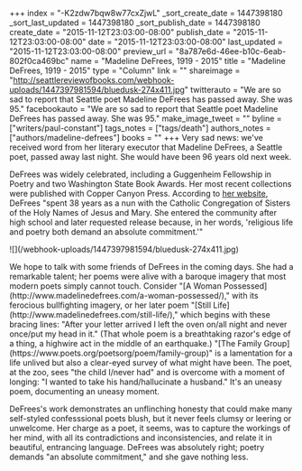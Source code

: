 +++
index = "-K2zdw7bqw8w77cxZjwL"
_sort_create_date = 1447398180
_sort_last_updated = 1447398180
_sort_publish_date = 1447398180
create_date = "2015-11-12T23:03:00-08:00"
publish_date = "2015-11-12T23:03:00-08:00"
date = "2015-11-12T23:03:00-08:00"
last_updated = "2015-11-12T23:03:00-08:00"
preview_url = "8a787e6d-46ee-b10c-6eab-802f0ca469bc"
name = "Madeline DeFrees, 1919 - 2015"
title = "Madeline DeFrees, 1919 - 2015"
type = "Column"
link = ""
shareimage = "http://seattlereviewofbooks.com/webhook-uploads/1447397981594/bluedusk-274x411.jpg"
twitterauto = "We are so sad to report that Seattle poet Madeline DeFrees has passed away. She was 95."
facebookauto = "We are so sad to report that Seattle poet Madeline DeFrees has passed away. She was 95."
make_image_tweet = ""
byline = ["writers/paul-constant"]
tags_notes = ["tags/death"]
authors_notes = ["authors/madeline-defrees"]
books = ""
+++
Very sad news: we've received word from her literary executor that Madeline DeFrees, a Seattle poet, passed away last night. She would have been 96 years old next week.

DeFrees was widely celebrated, including a Guggenheim Fellowship in Poetry and two Washington State Book Awards. Her most recent collections were published with Copper Canyon Press. According to [her website](http://www.madelinedefrees.com/about-the-author/), DeFrees "spent 38 years as a nun with the Catholic Congregation of Sisters of the Holy Names of Jesus and Mary.  She entered the community after high school and later requested release because, in her words, 'religious life and poetry both demand an absolute commitment.'"

<p class="image-left">![](/webhook-uploads/1447397981594/bluedusk-274x411.jpg)</p>We hope to talk with some friends of DeFrees in the coming days. She had a remarkable talent; her poems were alive with a baroque imagery that most modern poets simply cannot touch. Consider "[A Woman Possessed](http://www.madelinedefrees.com/a-woman-possessed/)," with its ferocious bullfighting imagery, or her later poem "[Still Life](http://www.madelinedefrees.com/still-life/)," which begins with these bracing lines: "After your letter arrived I left the oven on/all night and never once/put my head in it." (That whole poem is a breathtaking razor's edge of a thing, a highwire act in the middle of an earthquake.) "[The Family Group](https://www.poets.org/poetsorg/poem/family-group)" is a lamentation for a life unlived but also a clear-eyed survey of what might have been. The poet, at the zoo, sees "the child I/never had" and is overcome with a moment of longing: "I wanted to take his hand/hallucinate a husband." It's an uneasy poem, documenting an uneasy moment. 

DeFrees's work demonstrates an unflinching honesty that could make many self-styled confesssional poets blush, but it never feels clumsy or leering or unwelcome. Her charge as a poet, it seems, was to capture the workings of her mind, with all its contradictions and inconsistencies, and relate it in beautiful, entrancing language. DeFrees was absolutely right; poetry demands "an absolute commitment," and she gave nothing less.

